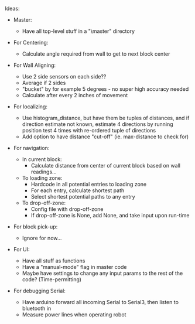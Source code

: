 Ideas:

- Master:
    - Have all top-level stuff in a "\master" directory


- For Centering:
    - Calculate angle required from wall to get to next block center

- For Wall Aligning:
    - Use 2 side sensors on each side??
    - Average if 2 sides
    - "bucket" by for example 5 degrees - no super high accuracy needed
    - Calculate after every 2 inches of movement

- For localizing:
    - Use histogram_distance, but have them be tuples of distances, and if direction estimate not known, estimate 4 directions by running position test 4 times with re-ordered tuple of directions
    - Add option to have distance "cut-off" (ie. max-distance to check for)

- For navigation:
    - In current block:
        - Calculate distance from center of current block based on wall readings...
    - To loading zone:
        - Hardcode in all potential entries to loading zone
        - For each entry, calculate shortest path
        - Select shortest potential paths to any entry
    - To drop-off-zone:
        - Config file with drop-off-zone
        - If drop-off-zone is None, add None, and take input upon run-time

- For block pick-up:
    - Ignore for now...

- For UI:
    - Have all stuff as functions
    - Have a "manual-mode" flag in master code
    - Maybe have settings to change any input params to the rest of the code? (Time-permitting)

- For debugging Serial:
    - Have arduino forward all incoming Serial to Serial3, then listen to bluetooth in
    - Measure power lines when operating robot
